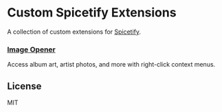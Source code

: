 # Custom Spicetify Extensions

A collection of custom extensions for [Spicetify](https://spicetify.app/).

### [Image Opener](./Spotify_Image_Opener)

Access album art, artist photos, and more with right-click context menus.

## License

MIT
